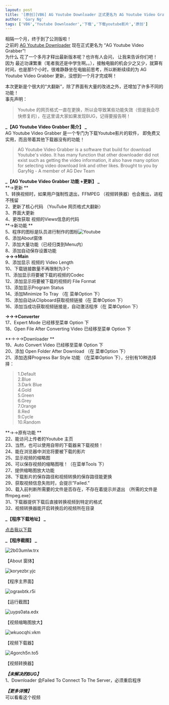 ```yaml
---
layout: post
title: '[原创][VB6] AG Youtube Downloader 正式更名为 AG Youtube Video Grabber'
author: 'Gary Ng'
tags: ['VB6','Youtube Downloader','下载','下载youtube影片','原创']
---
```


相隔一个月，终于到了公测版啦！  
之前的 [AG Youtube Downloader](http://garyngzhongbo.blogspot.com/2012/03/vb6ag-youtube-downloader-youtube.html) 现在正式更名为 “AG Youtube Video Grabber”!  
为什么 花了一个多月才释出最新版本呢？也许有人会问， 让我来告诉你们吧！  
因为 最近功课繁重（笔者我还是中学生啊。。），接触电脑的机会少之又少，就算有时间，也是那1个小时，很难静静坐在电脑前思考，所以断断续续的为 AG Youtube Video Grabber 更新，没想到一个月才完成啊！  
  
本次更新是个很大的“大翻新”，除了界面有大量的改进之外，还增加了许多不同的功能！  
事先声明：  


> Youtube 的网页格式一直在更换，所以会导致某些功能失效（但是我会尽快修复的），在这里请大家如果发现BUG，记得要报告啊！

**_【AG Youtube Video Grabber 简介】 _**  
AG Youtube Video Grabber 是一个专门为下载Youtube影片的软件， 即免费又实用，而且带着其他下载器没有的功能！   


> AG Youtube Video Grabber  is a software that build for download Youtube's video. It has many function that other downloader did not exist such as getting the video information, it also have many option for selecting video download link and other likes. Brought to you by GaryNg - A member of AG Dev Team

**_【AG Youtube Video Grabber 功能 +更新】 _**  
**→更新 **  
1、转换视频时，如果用户强制性退出，FFMPEG （视频转换器）也会推出，进程不残留  
2、更新了核心代码 （YouTube 网页格式大翻新）  
3、界面大更新  
4、更改获取 视频的Views信息的代码  
**→新功能 **  
5、程序的图标是队员进行制作的图标![Youtube](http://lh5.ggpht.com/-3_gnafL6e1Q/T4lDohzd38I/AAAAAAAABdE/Ct-Qp9rVXdQ/Youtube_thumb%25255B1%25255D.png?imgmax=800)  
6、添加About窗体  
7、添加大量功能（已经归类到Menu内）  
8、添加自动保存设置功能  
**→→→Main**  
9、添加显示 视频的 Video Length  
10、下载链接数量不再限制为3个  
11、添加显示将要被下载的视频的Codec  
12、添加显示将要被下载的视频的 File Format  
13、添加显示Program Status   
14、添加Minimize To Tray （在 菜单Option 下）  
15、添加自动从Clipboard获取视频链接（在 菜单Option 下）  
16、添加当成功获取视频链接是，自动激活程序（在 菜单Option 下）  
  
**→→→Converter**  
17、Expert Mode 已经移至菜单 Option 下  
18、Open File After Converting Video 已经移至菜单 Option 下  
    
**→→→Downloader **  
19、Auto Convert Video 已经移至菜单 Option 下   
20、添加 Open Folder After Download （在 菜单Option 下）   
21、添加选择Progress Bar Style 功能 （在菜单Option 下），分别有10种选择择：   


> 1.Default   
2.Blue   
3.Dark Blue   
4.Gold   
5.Green   
6.Grey   
7.Orange   
8.Red   
9.Cycle   
10.Random

    
**→→原有功能 **  
22、能访问上传者的Youtube 主页   
23、当然，也可以使用自带的下载器来下载视频！   
24、能在浏览器中浏览将要被下载的影片   
25、显示视频的缩略图   
26、可以保存视频的缩略图哦！（在菜单Tools 下）   
27、提供缩略图放大功能   
28、下载影片的保存路径和视频转换的保存路径能更换   
29、获取视频信息失败时，会提示”Failed.”   
30、载入前判断所需要的文件是否存在，不存在着提示并退出 （所需的文件是ffmpeg.exe）   
31、下载器提供下载后直接转换视频到特定的格式   
32、视频转换器能开启转换后的视频所在目录   
    
**_【程序下载地址】 _**  


[点击我以下载](http://dl.dropbox.com/u/43619472/%E6%89%B9%E5%A4%84%E7%90%86/VB6/Youtube%20Downloader/AG%20Youtube%20Video%20Grabber.zip)

**_【程序截图】 _**  


![2b03umlw.trx](http://lh3.ggpht.com/-wYl50tLdPyw/T4lDsoInAFI/AAAAAAAABdY/e5cFBe0jY84/2b03umlw.trx_thumb%25255B5%25255D.png?imgmax=800)

【About 窗体】 

![koryezbr.yjc](http://lh4.ggpht.com/-3MAVn7fqRgE/T4lDvIqOSII/AAAAAAAABdo/K_ZJHowAgNE/koryezbr.yjc_thumb.png?imgmax=800)

【程序主界面】 

![ograxbtk.r5i](http://lh4.ggpht.com/-rbDOpmfM7Oo/T4lDyJvONMI/AAAAAAAABd4/eESTx4g9jT4/ograxbtk.r5i_thumb.png?imgmax=800)

【运行截图】 

![uyps0ata.edx](http://lh3.ggpht.com/-wrc2oOQlkb8/T4lD2DeZoNI/AAAAAAAABeI/TI-EnzCeSdA/uyps0ata.edx_thumb.png?imgmax=800)

【视频缩略图放大】

![wkuocqhi.vkm](http://lh6.ggpht.com/-6ZycUJRnKXY/T4lD41E5LOI/AAAAAAAABeY/FDv-7BcxTu0/wkuocqhi.vkm_thumb.png?imgmax=800)

【视频下载器】

![4gorch5n.to5](http://lh3.ggpht.com/-jgan4iyPv2k/T4lD7SWgZQI/AAAAAAAABeo/MPUe4_LEF8c/4gorch5n.to5_thumb.png?imgmax=800)

【视频转换器】

  


**_【未解决的BUG】_**  
1、Downloader 会Failed To Connect To The Server，必须重启程序  
  
**_【更多详情】_**  
可以看看这个视频  

